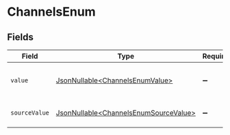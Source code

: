 # ChannelsEnum


## Fields

| Field                                                                                        | Type                                                                                         | Required                                                                                     | Description                                                                                  | Example                                                                                      |
| -------------------------------------------------------------------------------------------- | -------------------------------------------------------------------------------------------- | -------------------------------------------------------------------------------------------- | -------------------------------------------------------------------------------------------- | -------------------------------------------------------------------------------------------- |
| `value`                                                                                      | [JsonNullable\<ChannelsEnumValue>](../../models/components/ChannelsEnumValue.md)             | :heavy_minus_sign:                                                                           | The Channels of the campaign.                                                                | sms                                                                                          |
| `sourceValue`                                                                                | [JsonNullable\<ChannelsEnumSourceValue>](../../models/components/ChannelsEnumSourceValue.md) | :heavy_minus_sign:                                                                           | The source value of the Channels.                                                            | SMS                                                                                          |